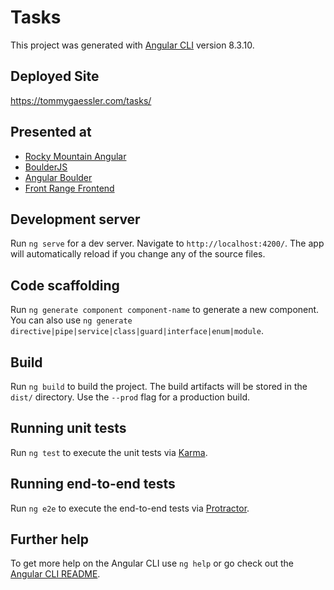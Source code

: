 # Tasks

This project was generated with [Angular CLI](https://github.com/angular/angular-cli) version 8.3.10.

## Deployed Site

https://tommygaessler.com/tasks/

## Presented at

- [Rocky Mountain Angular](https://www.meetup.com/RockyMountainAngular/events/266594760/)
- [BoulderJS](https://www.meetup.com/Boulder-JS/events/mqgtqqyznbvb/)
- [Angular Boulder](https://www.meetup.com/angular-boulder/events/262404778/)
- [Front Range Frontend](https://www.meetup.com/front-range-front-end/events/bxrfwqyzjbjb/)

## Development server

Run `ng serve` for a dev server. Navigate to `http://localhost:4200/`. The app will automatically reload if you change any of the source files.

## Code scaffolding

Run `ng generate component component-name` to generate a new component. You can also use `ng generate directive|pipe|service|class|guard|interface|enum|module`.

## Build

Run `ng build` to build the project. The build artifacts will be stored in the `dist/` directory. Use the `--prod` flag for a production build.

## Running unit tests

Run `ng test` to execute the unit tests via [Karma](https://karma-runner.github.io).

## Running end-to-end tests

Run `ng e2e` to execute the end-to-end tests via [Protractor](http://www.protractortest.org/).

## Further help

To get more help on the Angular CLI use `ng help` or go check out the [Angular CLI README](https://github.com/angular/angular-cli/blob/master/README.md).
